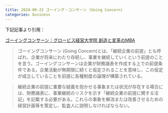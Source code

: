```yaml
---
title: 2024-09-23 ゴーイング・コンサーン (Going Concern)
categories: business
---
```


下記記事より引用：

[ゴーイングコンサーン｜グロービス経営大学院 創造と変革のMBA](https://mba.globis.ac.jp/about_mba/glossary/detail-19656.html)

> ゴーイングコンサーン (Going Concern)とは、「継続企業の前提」とも呼ばれ、企業が将来にわたり存続し、事業を継続していくという前提のことを言う。ゴーイングコンサーンは企業が財務諸表を作成する上での前提条件である。企業活動が無期限に続くと仮定されることを意味し、この仮定が成立していることを前提に各種制度の論理が構築されている。

> 継続企業の前提に重要な疑義を抱かせる事象または状況が存在する場合には、財務諸表に、事業継続のリスクを示す「継続企業の前提に関する注記」を記載する必要がある。これらの事象を解消または改善させるための経営計画等を策定し、監査人に説明しなければならない。
